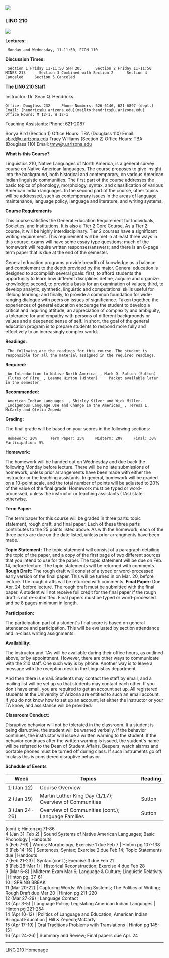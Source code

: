 ![](ling210.gif)

### LING 210

![](banner_3.gif)

**Lectures:**  
  
     Monday and Wednesday, 11-11:50, ECON 110

**Discussion Times:**  
  
     Section 1 Friday 11-11:50 SPH 205      Section 2 Friday 11-11:50 MINES 213      Section 3 Combined with Section 2      Section 4 Canceled     Section 5 Canceled 

**The LING 210 Staff**  
  
    

Instructor: Dr. Sean Q. Hendricks  
  
    Office: Douglass 232     Phone Numbers: 626-6146, 621-6897 (dept.)     Email: [hendrics@u.arizona.edu](mailto:hendrics@u.arizona.edu)     Office Hours: M 12-1, W 12-1   
    

Teaching Assistants: Phone: 621-2087  
  
    

Sonya Bird (Section 1)     Office Hours: TBA (Douglass 110)     Email:
[sbird@u.arizona.edu](mailto:sbird@u.arizona.edu) Tracy Williams (Section 2)
Office Hours: TBA (Douglass 110)     Email:
[tmw@u.arizona.edu](mailto:tmw@u.arizona.edu)

**What is this Course?**

Linguistics 210, Native Languages of North America, is a general survey course
on Native American languages. The course proposes to give insight into the
background, both historical and contemporary, on various American Indian
linguistic communities. The first part of the course addresses the basic
topics of phonology, morphology, syntax, and classification of various
American Indian languages. In the second part of the course, other topics will
be addressed, such as contemporary issues in the areas of language
maintenance, language policy, language and literature, and writing systems.

**Course Requirements**

This course satisfies the General Education Requirement for Individuals,
Societies, and Institutions. It is also a Tier 2 Core Course. As a Tier 2
course, it will be highly interdisciplinary. Tier 2 courses have a significant
writing requirement. This requirement will be met in at least three ways in
this course: exams will have some essay type questions; much of the homework
will require written responses/answers; and there is an 8-page term paper that
is due at the end of the semester.

General education programs provide breadth of knowledge as a balance and
complement to the depth provided by the major. General education is designed
to accomplish several goals: first, to afford students the opportunity to
learn how different disciplines define, acquire and organize knowledge;
second, to provide a basis for an examination of values; third, to develop
analytic, synthetic, linguistic and computational skills useful for lifelong
learning; and finally, to provide a common foundation for wide-ranging
dialogue with peers on issues of significance. Taken together, the experiences
of general education encourage the student to develop a critical and inquiring
attitude, an appreciation of complexity and ambiguity, a tolerance for and
empathy with persons of different backgrounds or values and a deepened sense
of self. In short, the goal of the general education program is to prepare
students to respond more fully and effectively to an increasingly complex
world.

**Readings:**  
  
     The following are the readings for this course. The student is responsible for all the material assigned in the required readings.   
  

**Required:**  
  
    _An Introduction to Native North America_ , Mark Q. Sutton (Sutton)     _Flutes of Fire_ , Leanne Hinton (Hinton)     Packet available later in the semester  
  
**Recommended:**  
  
    _American Indian Languages_ , Shirley Silver and Wick Miller.     _Indigenous Language Use and Change in the Americas_ , Teresa L. McCarty and Ofelia Zepeda 

**Grading:**  
  
    

The final grade will be based on your scores in the following sections:  
  
     Homework: 20%      Term Paper: 25%     Midterm: 20%     Final: 30%     Participation: 5% 

**Homework:**

The homework will be handed out on Wednesday and due back the following Monday
before lecture. There will be no late submissions of homework, unless prior
arrangements have been made with either the instructor or the teaching
assistants. In general, homework will be graded on a 10-point scale, and the
total number of points will be adjusted to 20% of the value of the final
grade. Homework must be typed or word-processed, unless the instructor or
teaching assistants (TAs) state otherwise.

**Term Paper:**

The term paper for this course will be graded in three parts: topic statement,
rough draft, and final paper. Each of these three parts contributes to the 25
points listed above. As with the homework, each of the three parts are due on
the date listed, unless prior arrangments have been made.  

**Topic Statement:**      The topic statement will consist of a paragraph
detailing the topic of the paper, and a copy of the first page of two
different sources that you intend to use for the paper. The topic statement
will be due on Feb. 14, before lecture. The topic statements will be returned
with comments. **Rough Draft:**      The rough draft will consist of a typed
or word-processed early version of the final paper. This will be turned in on
Mar. 20, before lecture. The rough drafts will be returned with comments.
**Final Paper:**      Due Apr. 24, before lecture. The rough draft must be
submitted with the final paper. A student will not receive full credit for the
final paper if the rough draft is not re-submitted. Final papers must be typed
or word-processed and be 8 pages minimum in length.

**Participation:**

The participation part of a student's final score is based on general
attendance and participation. This will be evaluated by section attendance and
in-class writing assignments.

**Availability:**

The instructor and TAs will be available during their office hours, as
outlined above, or by appointment. However, there are other ways to
communicate with the 210 staff. One such way is by phone. Another way is to
leave a message with the reception desk in the Linguistics department.

And then there is email. Students may contact the staff by email, and a
mailing list will be set up so that students may contact each other. If you
don't have email, you are required to get an account set up. All registered
students at the University of Arizona are entitled to such an email account.
If you do not know how to set up an account, let either the instructor or your
TA know, and assistance will be provided.

**Classroom Conduct:**

Disruptive behavior will not be tolerated in the classroom. If a student is
being disruptive, the student will be warned verbally. If the behavior
continues, the instructor will issue a written warning to the student. If the
behavior continues after the written warning is issued, the student's name
will be referred to the Dean of Student Affairs. Beepers, watch alarms and
portable phones must be turned off during class. If such instruments go off in
class this is considered disruptive behavior.

**Schedule of Events**

Week | Topics  | Reading  
---|---|---  
1 (Jan 12) | Course Overview  
2 (Jan 19)  | Martin Luther King Day (1/17); Overview of Communities | Sutton  
3 (Jan 24-26) | Overview of Communities (cont.); Language Families | Sutton
(cont.); Hinton pg 71-86  
4 (Jan 31-Feb 2) | Sound Systems of Native American Languages; Basic Phonology
| Handouts  
5 (Feb 7-9) | Words; Morphology; Exercise 1 due Feb 7 | Hinton pg 107-138  
6 (Feb 14-16) | Sentences; Syntax; Exercise 2 due Feb 14; Topic Statements due
| Handouts  
7 (Feb 21-23) | Syntax (cont.); Exercise 3 due Feb 21  
8 (Feb 28-Mar 1) | Historical Reconstruction; Exercise 4 due Feb 28  
9 (Mar 6-8) | Midterm Exam Mar 6; Language & Culture; Linguistic Relativity |
Hinton pg. 37-61  
10 | SPRING BREAK  
11 (Mar 20-22) | Capturing Words: Writing Systems; The Politics of Writing;
Rough Draft due Mar 20 | Hinton pg 211-220  
12 (Mar 27-29) | Language Contact  
13 (Apr 3-5) | Language Policy; Legislating American Indian Languages | Hinton
pg 221-254  
14 (Apr 10-12) | Politics of Language and Education; American Indian Bilingual
Education | Hill & Zepeda;McCarty  
15 (Apr 17-19) | Oral Traditions Problems with Translations | Hinton pg
145-151  
16 (Apr 24-26) | Summary and Review; Final papers due Apr. 24  
  
* * *

[LING 210 Homepage](index.html)

